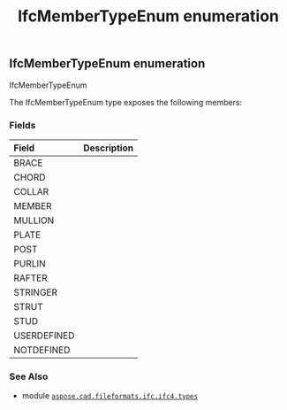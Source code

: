 ﻿---
title: IfcMemberTypeEnum enumeration
second_title: Aspose.CAD for Python via .NET API References
description: 
type: docs
weight: 3060
url: /python-net/aspose.cad.fileformats.ifc.ifc4.types/ifcmembertypeenum/
is_root: false
---

## IfcMemberTypeEnum enumeration

IfcMemberTypeEnum



The IfcMemberTypeEnum type exposes the following members:

### Fields
| Field | Description |
| :- | :- |
| BRACE |  |
| CHORD |  |
| COLLAR |  |
| MEMBER |  |
| MULLION |  |
| PLATE |  |
| POST |  |
| PURLIN |  |
| RAFTER |  |
| STRINGER |  |
| STRUT |  |
| STUD |  |
| USERDEFINED |  |
| NOTDEFINED |  |



### See Also
* module [`aspose.cad.fileformats.ifc.ifc4.types`](..)
